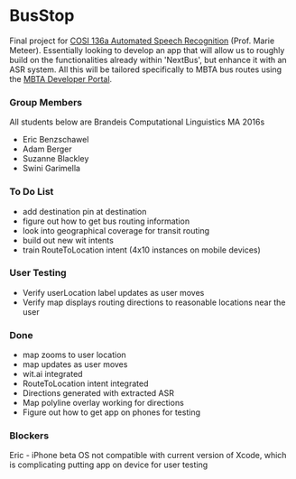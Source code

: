# BusStop
Final project for [COSI 136a Automated Speech Recognition](http://www.cs.brandeis.edu/~cs136a/) (Prof. Marie Meteer). Essentially looking to develop an app that will allow us to roughly build on the functionalities already within 'NextBus', but enhance it with an ASR system. All this will be tailored specifically to MBTA bus routes using the [MBTA Developer Portal](http://realtime.mbta.com/portal).

### Group Members
All students below are Brandeis Computational Linguistics MA 2016s
- Eric Benzschawel
- Adam Berger
- Suzanne Blackley
- Swini Garimella

### To Do List
- add destination pin at destination
- figure out how to get bus routing information
- look into geographical coverage for transit routing
- build out new wit intents
- train RouteToLocation intent (4x10 instances on mobile devices)

### User Testing
- Verify userLocation label updates as user moves
- Verify map displays routing directions to reasonable locations near the user

### Done
- map zooms to user location
- map updates as user moves
- wit.ai integrated
- RouteToLocation intent integrated
- Directions generated with extracted ASR
- Map polyline overlay working for directions
- Figure out how to get app on phones for testing

### Blockers
Eric - iPhone beta OS not compatible with current version of Xcode, which is complicating putting app on device for user testing
